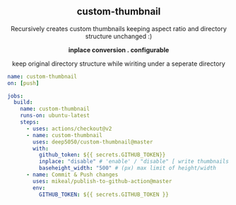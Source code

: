 

<p align=center> <h2 align=center>custom-thumbnail</h2></p>

<p align=center>Recursively creates custom thumbnails keeping aspect ratio and directory structure unchanged :)</p>
<p align=center> <b> inplace conversion . configurable </b>  </p>
<p align=center> keep original directory structure while wiriting under a seperate directory</p>

```yaml
name: custom-thumbnail
on: [push]

jobs:
  build:
    name: custom-thumbnail
    runs-on: ubuntu-latest
    steps:
      - uses: actions/checkout@v2
      - name: custom-thumbnail
        uses: deep5050/custom-thumbnail@master
        with:
          github_token: ${{ secrets.GITHUB_TOKEN}}
          inplace: "disable" # 'enable' / "disable" [ write thumbnails at their origin path (replace) ], if disabled writes under '.thumbnails' directory 
          baseheight_width: "500" # (px) max limit of height/width
      - name: Commit & Push changes
        uses: mikeal/publish-to-github-action@master
        env:
          GITHUB_TOKEN: ${{ secrets.GITHUB_TOKEN }}

```
